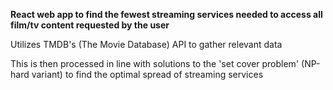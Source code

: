 **React web app to find the fewest streaming services needed to access all film/tv content requested by the user**

Utilizes TMDB's (The Movie Database) API to gather relevant data

This is then processed in line with solutions to the 'set cover problem' (NP-hard variant) to find the optimal spread of streaming services
